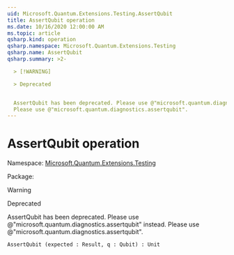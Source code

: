 ```yaml
---
uid: Microsoft.Quantum.Extensions.Testing.AssertQubit
title: AssertQubit operation
ms.date: 10/16/2020 12:00:00 AM
ms.topic: article
qsharp.kind: operation
qsharp.namespace: Microsoft.Quantum.Extensions.Testing
qsharp.name: AssertQubit
qsharp.summary: >2-

  > [!WARNING]

  > Deprecated


  AssertQubit has been deprecated. Please use @"microsoft.quantum.diagnostics.assertqubit" instead.
  Please use @"microsoft.quantum.diagnostics.assertqubit".
---
```


# AssertQubit operation

Namespace: [Microsoft.Quantum.Extensions.Testing](xref:Microsoft.Quantum.Extensions.Testing)

Package: [](https://nuget.org/packages/)


> [!WARNING]
> Deprecated
AssertQubit has been deprecated. Please use @"microsoft.quantum.diagnostics.assertqubit" instead.Please use @"microsoft.quantum.diagnostics.assertqubit".

```Q#
AssertQubit (expected : Result, q : Qubit) : Unit
```

